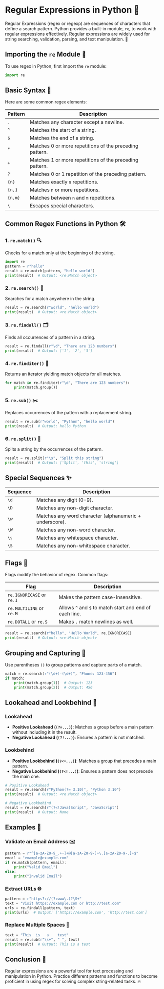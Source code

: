 # Regular Expressions in Python 🎯

Regular Expressions (regex or regexp) are sequences of characters that define a search pattern. Python provides a built-in module, `re`, to work with regular expressions effectively. Regular expressions are widely used for string searching, validation, parsing, and text manipulation. 🧩

## Importing the `re` Module 🚀
To use regex in Python, first import the `re` module:

```python
import re
```

## Basic Syntax 📜
Here are some common regex elements:

| Pattern | Description |
|---------|-------------|
| `.`     | Matches any character except a newline. |
| `^`     | Matches the start of a string. |
| `$`     | Matches the end of a string. |
| `*`     | Matches 0 or more repetitions of the preceding pattern. |
| `+`     | Matches 1 or more repetitions of the preceding pattern. |
| `?`     | Matches 0 or 1 repetition of the preceding pattern. |
| `{n}`   | Matches exactly `n` repetitions. |
| `{n,}`  | Matches `n` or more repetitions. |
| `{n,m}` | Matches between `n` and `m` repetitions. |
| `\`    | Escapes special characters. |

## Common Regex Functions in Python 🛠️

### 1. `re.match()` 🔍
Checks for a match only at the beginning of the string.

```python
import re
pattern = r"hello"
result = re.match(pattern, "hello world")
print(result)  # Output: <re.Match object>
```

### 2. `re.search()` 🌟
Searches for a match anywhere in the string.

```python
result = re.search(r"world", "hello world")
print(result)  # Output: <re.Match object>
```

### 3. `re.findall()` 🗂️
Finds all occurrences of a pattern in a string.

```python
result = re.findall(r"\d", "There are 123 numbers")
print(result)  # Output: ['1', '2', '3']
```

### 4. `re.finditer()` 🔄
Returns an iterator yielding match objects for all matches.

```python
for match in re.finditer(r"\d", "There are 123 numbers"):
    print(match.group())
```

### 5. `re.sub()` ✂️
Replaces occurrences of the pattern with a replacement string.

```python
result = re.sub(r"world", "Python", "hello world")
print(result)  # Output: hello Python
```

### 6. `re.split()` 🧹
Splits a string by the occurrences of the pattern.

```python
result = re.split(r"\s", "Split this string")
print(result)  # Output: ['Split', 'this', 'string']
```

## Special Sequences ✨

| Sequence | Description |
|----------|-------------|
| `\d`    | Matches any digit (0-9). |
| `\D`    | Matches any non-digit character. |
| `\w`    | Matches any word character (alphanumeric + underscore). |
| `\W`    | Matches any non-word character. |
| `\s`    | Matches any whitespace character. |
| `\S`    | Matches any non-whitespace character. |

## Flags 🚩
Flags modify the behavior of regex. Common flags:

| Flag       | Description |
|------------|-------------|
| `re.IGNORECASE` or `re.I` | Makes the pattern case-insensitive. |
| `re.MULTILINE` or `re.M`  | Allows `^` and `$` to match start and end of each line. |
| `re.DOTALL` or `re.S`     | Makes `.` match newlines as well. |

```python
result = re.search(r"hello", "Hello World", re.IGNORECASE)
print(result)  # Output: <re.Match object>
```

## Grouping and Capturing 🎯
Use parentheses `()` to group patterns and capture parts of a match.

```python
match = re.search(r"(\d+)-(\d+)", "Phone: 123-456")
if match:
    print(match.group(1))  # Output: 123
    print(match.group(2))  # Output: 456
```

## Lookahead and Lookbehind 🔎
### Lookahead
- **Positive Lookahead (`(?=...)`)**: Matches a group before a main pattern without including it in the result.
- **Negative Lookahead (`(?!...)`)**: Ensures a pattern is not matched.

### Lookbehind
- **Positive Lookbehind (`(?<=...)`)**: Matches a group that precedes a main pattern.
- **Negative Lookbehind (`(?<!...)`)**: Ensures a pattern does not precede the main one.

```python
# Positive Lookahead
result = re.search(r"Python(?= 3.10)", "Python 3.10")
print(result)  # Output: <re.Match object>

# Negative Lookbehind
result = re.search(r"(?<!Java)Script", "JavaScript")
print(result)  # Output: None
```

## Examples 📖
### Validate an Email Address ✉️
```python
pattern = r"^[a-zA-Z0-9_.+-]+@[a-zA-Z0-9-]+\.[a-zA-Z0-9-.]+$"
email = "example@example.com"
if re.match(pattern, email):
    print("Valid Email")
else:
    print("Invalid Email")
```

### Extract URLs 🌐
```python
pattern = r"https?://(?:www\.)?\S+"
text = "Visit https://example.com or http://test.com"
urls = re.findall(pattern, text)
print(urls)  # Output: ['https://example.com', 'http://test.com']
```

### Replace Multiple Spaces 🧽
```python
text = "This  is   a    test"
result = re.sub(r"\s+", " ", text)
print(result)  # Output: This is a test
```

## Conclusion 🏁
Regular expressions are a powerful tool for text processing and manipulation in Python. Practice different patterns and functions to become proficient in using regex for solving complex string-related tasks. 🔥
